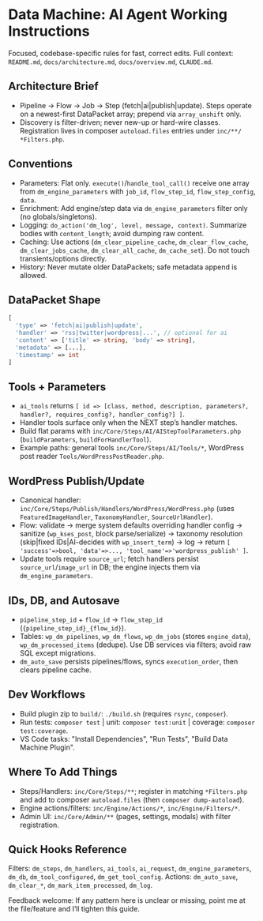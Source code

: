 # Data Machine: AI Agent Working Instructions

Focused, codebase-specific rules for fast, correct edits. Full context: `README.md`, `docs/architecture.md`, `docs/overview.md`, `CLAUDE.md`.

## Architecture Brief
- Pipeline → Flow → Job → Step (fetch|ai|publish|update). Steps operate on a newest-first DataPacket array; prepend via `array_unshift` only.
- Discovery is filter-driven; never new-up or hard-wire classes. Registration lives in composer `autoload.files` entries under `inc/**/ *Filters.php`.

## Conventions
- Parameters: Flat only. `execute()`/`handle_tool_call()` receive one array from `dm_engine_parameters` with `job_id`, `flow_step_id`, `flow_step_config`, `data`.
- Enrichment: Add engine/step data via `dm_engine_parameters` filter only (no globals/singletons).
- Logging: `do_action('dm_log', level, message, context)`. Summarize bodies with `content_length`; avoid dumping raw content.
- Caching: Use actions (`dm_clear_pipeline_cache`, `dm_clear_flow_cache`, `dm_clear_jobs_cache`, `dm_clear_all_cache`, `dm_cache_set`). Do not touch transients/options directly.
- History: Never mutate older DataPackets; safe metadata append is allowed.

## DataPacket Shape
```php
[
  'type' => 'fetch|ai|publish|update',
  'handler' => 'rss|twitter|wordpress|...', // optional for ai
  'content' => ['title' => string, 'body' => string],
  'metadata' => [...],
  'timestamp' => int
]
```

## Tools + Parameters
- `ai_tools` returns `[ id => [class, method, description, parameters?, handler?, requires_config?, handler_config?] ]`.
- Handler tools surface only when the NEXT step’s handler matches.
- Build flat params with `inc/Core/Steps/AI/AIStepToolParameters.php` (`buildParameters`, `buildForHandlerTool`).
- Example paths: general tools `inc/Core/Steps/AI/Tools/*`, WordPress post reader `Tools/WordPressPostReader.php`.

## WordPress Publish/Update
- Canonical handler: `inc/Core/Steps/Publish/Handlers/WordPress/WordPress.php` (uses `FeaturedImageHandler`, `TaxonomyHandler`, `SourceUrlHandler`).
- Flow: validate → merge system defaults overriding handler config → sanitize (`wp_kses_post`, block parse/serialize) → taxonomy resolution (skip|fixed IDs|AI-decides with `wp_insert_term`) → log → return `[ 'success'=>bool, 'data'=>..., 'tool_name'=>'wordpress_publish' ]`.
- Update tools require `source_url`; fetch handlers persist `source_url`/`image_url` in DB; the engine injects them via `dm_engine_parameters`.

## IDs, DB, and Autosave
- `pipeline_step_id` + `flow_id` → `flow_step_id` (`{pipeline_step_id}_{flow_id}`).
- Tables: `wp_dm_pipelines`, `wp_dm_flows`, `wp_dm_jobs` (stores `engine_data`), `wp_dm_processed_items` (dedupe). Use DB services via filters; avoid raw SQL except migrations.
- `dm_auto_save` persists pipelines/flows, syncs `execution_order`, then clears pipeline cache.

## Dev Workflows
- Build plugin zip to `build/`: `./build.sh` (requires `rsync`, `composer`).
- Run tests: `composer test` | unit: `composer test:unit` | coverage: `composer test:coverage`.
- VS Code tasks: "Install Dependencies", "Run Tests", "Build Data Machine Plugin".

## Where To Add Things
- Steps/Handlers: `inc/Core/Steps/**`; register in matching `*Filters.php` and add to composer `autoload.files` (then `composer dump-autoload`).
- Engine actions/filters: `inc/Engine/Actions/*`, `inc/Engine/Filters/*`.
- Admin UI: `inc/Core/Admin/**` (pages, settings, modals) with filter registration.

## Quick Hooks Reference
Filters: `dm_steps`, `dm_handlers`, `ai_tools`, `ai_request`, `dm_engine_parameters`, `dm_db`, `dm_tool_configured`, `dm_get_tool_config`.
Actions: `dm_auto_save`, `dm_clear_*`, `dm_mark_item_processed`, `dm_log`.

Feedback welcome: If any pattern here is unclear or missing, point me at the file/feature and I’ll tighten this guide.
